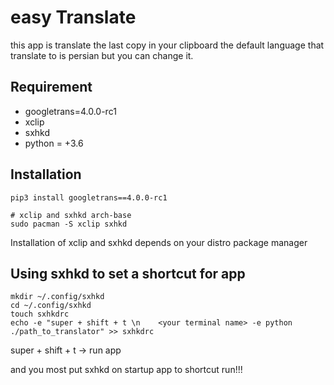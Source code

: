 # easy Translate
this app is translate the last copy in your clipboard the default language that translate to is persian but you can change it.  
## Requirement
- googletrans=4.0.0-rc1
- xclip 
- sxhkd
- python = +3.6

## Installation

```
pip3 install googletrans==4.0.0-rc1

# xclip and sxhkd arch-base
sudo pacman -S xclip sxhkd

```

Installation of xclip and sxhkd depends on your distro package manager

## Using sxhkd to set a shortcut for app

```
mkdir ~/.config/sxhkd
cd ~/.config/sxhkd
touch sxhkdrc
echo -e "super + shift + t \n    <your terminal name> -e python ./path_to_translator" >> sxhkdrc
```
super + shift + t -> run app 

and you most put sxhkd on startup app to shortcut run!!!
